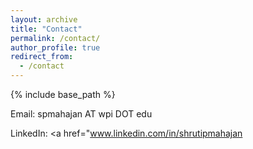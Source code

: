 ```yaml
---
layout: archive
title: "Contact"
permalink: /contact/
author_profile: true
redirect_from:
  - /contact
---
```


{% include base_path %}

Email: spmahajan AT wpi DOT edu

LinkedIn: <a href="www.linkedin.com/in/shrutipmahajan</a>


